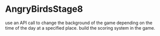 # AngryBirdsStage8
use an API call to change the background of the game depending on the time of the day at a specified place.
build the scoring system in the game.

